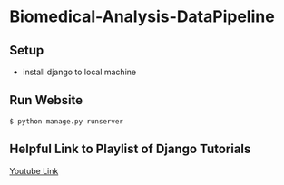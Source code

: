 # Biomedical-Analysis-DataPipeline

## Setup

- install django to local machine


## Run Website

```console
$ python manage.py runserver
```

## Helpful Link to Playlist of Django Tutorials

[Youtube Link](https://www.youtube.com/watch?v=UmljXZIypDc&feature=youtu.be&list=PL-osiE80TeTtoQCKZ03TU5fNfx2UY6U4p)
